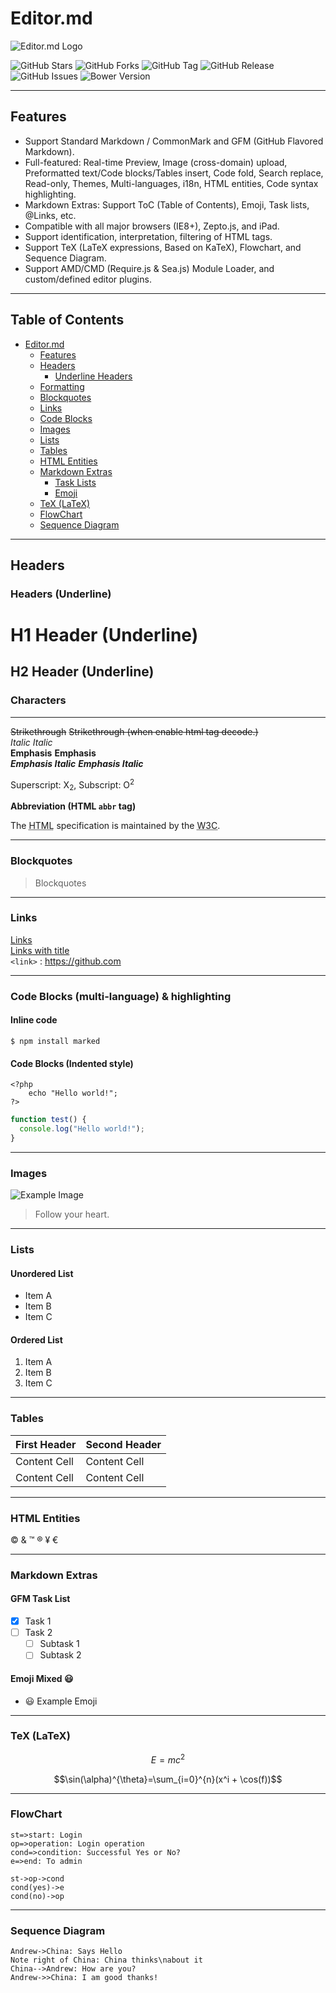 # Editor.md

![Editor.md Logo](https://pandao.github.io/editor.md/images/logos/editormd-logo-180x180.png)

![GitHub Stars](https://img.shields.io/github/stars/pandao/editor.md.svg)
![GitHub Forks](https://img.shields.io/github/forks/pandao/editor.md.svg)
![GitHub Tag](https://img.shields.io/github/tag/pandao/editor.md.svg)
![GitHub Release](https://img.shields.io/github/release/pandao/editor.md.svg)
![GitHub Issues](https://img.shields.io/github/issues/pandao/editor.md.svg)
![Bower Version](https://img.shields.io/bower/v/editor.md.svg)

---

## Features

- Support Standard Markdown / CommonMark and GFM (GitHub Flavored Markdown).
- Full-featured: Real-time Preview, Image (cross-domain) upload, Preformatted text/Code blocks/Tables insert, Code fold, Search replace, Read-only, Themes, Multi-languages, i18n, HTML entities, Code syntax highlighting.
- Markdown Extras: Support ToC (Table of Contents), Emoji, Task lists, @Links, etc.
- Compatible with all major browsers (IE8+), Zepto.js, and iPad.
- Support identification, interpretation, filtering of HTML tags.
- Support TeX (LaTeX expressions, Based on KaTeX), Flowchart, and Sequence Diagram.
- Support AMD/CMD (Require.js & Sea.js) Module Loader, and custom/defined editor plugins.

---

## Table of Contents

- [Editor.md](#editormd)
  - [Features](#features)
  - [Headers](#headers)
    - [Underline Headers](#headers-underline)
  - [Formatting](#characters)
  - [Blockquotes](#blockquotes)
  - [Links](#links)
  - [Code Blocks](#code-blocks-multi-language--highlighting)
  - [Images](#images)
  - [Lists](#lists)
  - [Tables](#tables)
  - [HTML Entities](#html-entities)
  - [Markdown Extras](#markdown-extras)
    - [Task Lists](#gfm-task-list)
    - [Emoji](#emoji-mixed-smiley)
  - [TeX (LaTeX)](#texlatex)
  - [FlowChart](#flowchart)
  - [Sequence Diagram](#sequence-diagram)

---

## Headers

### Headers (Underline)

H1 Header (Underline)
=============

H2 Header (Underline)
-------------

### Characters

----

~~Strikethrough~~ <s>Strikethrough (when enable html tag decode.)</s>  
*Italic* _Italic_  
**Emphasis** __Emphasis__  
***Emphasis Italic*** ___Emphasis Italic___  

Superscript: X<sub>2</sub>, Subscript: O<sup>2</sup>  

**Abbreviation (HTML `abbr` tag)**

The <abbr title="Hyper Text Markup Language">HTML</abbr> specification is maintained by the <abbr title="World Wide Web Consortium">W3C</abbr>.

---

### Blockquotes

> Blockquotes

---

### Links

[Links](http://localhost/)  
[Links with title](http://localhost/ "link title")  
`<link>` : <https://github.com>  

---

### Code Blocks (multi-language) & highlighting

#### Inline code

`$ npm install marked`

#### Code Blocks (Indented style)

    <?php
        echo "Hello world!";
    ?>

```javascript
function test() {
  console.log("Hello world!");
}
```

---

### Images

![Example Image](https://pandao.github.io/editor.md/examples/images/4.jpg)

> Follow your heart.

---

### Lists

#### Unordered List

- Item A
- Item B
- Item C

#### Ordered List

1. Item A
2. Item B
3. Item C

---

### Tables

| First Header  | Second Header |
| ------------- | ------------- |
| Content Cell  | Content Cell  |
| Content Cell  | Content Cell  |

---

### HTML Entities

&copy; &amp; &trade; &reg; &yen; &euro;

---

### Markdown Extras

#### GFM Task List

- [x] Task 1
- [ ] Task 2
  - [ ] Subtask 1
  - [ ] Subtask 2

#### Emoji Mixed :smiley:

- :smiley: Example Emoji

---

### TeX (LaTeX)

$$E=mc^2$$  

$$\sin(\alpha)^{\theta}=\sum_{i=0}^{n}(x^i + \cos(f))$$  

---

### FlowChart

```flow
st=>start: Login
op=>operation: Login operation
cond=>condition: Successful Yes or No?
e=>end: To admin

st->op->cond
cond(yes)->e
cond(no)->op
```

---

### Sequence Diagram

```seq
Andrew->China: Says Hello
Note right of China: China thinks\nabout it
China-->Andrew: How are you?
Andrew->>China: I am good thanks!
```
